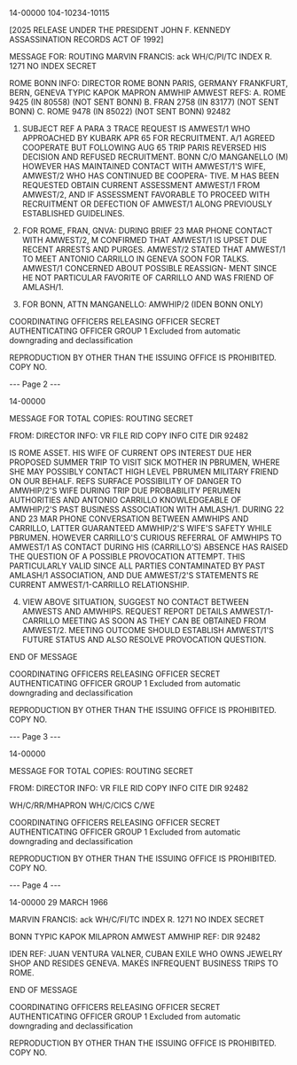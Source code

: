 14-00000
104-10234-10115

[2025 RELEASE UNDER THE PRESIDENT JOHN F. KENNEDY ASSASSINATION RECORDS ACT OF 1992]

MESSAGE FOR:
ROUTING
MARVIN FRANCIS: ack
WH/C/PI/TC INDEX
R. 1271 NO INDEX
SECRET

ROME BONN INFO: DIRECTOR
ROME BONN PARIS, GERMANY FRANKFURT, BERN, GENEVA
TYPIC KAPOK MAPRON AMWHIP AMWEST
REFS: A. ROME 9425 (IN 80558) (NOT SENT BONN)
B. FRAN 2758 (IN 83177) (NOT SENT BONN)
C. ROME 9478 (IN 85022) (NOT SENT BONN) 92482

1. SUBJECT REF A PARA 3 TRACE REQUEST IS AMWEST/1 WHO
APPROACHED BY KUBARK APR 65 FOR RECRUITMENT. A/1 AGREED COOPERATE
BUT FOLLOWING AUG 65 TRIP PARIS REVERSED HIS DECISION AND REFUSED
RECRUITMENT. BONN C/O MANGANELLO (M) HOWEVER HAS MAINTAINED
CONTACT WITH AMWEST/1'S WIFE, AMWEST/2 WHO HAS CONTINUED BE COOPERA-
TIVE. M HAS BEEN REQUESTED OBTAIN CURRENT ASSESSMENT AMWEST/1
FROM AMWEST/2, AND IF ASSESSMENT FAVORABLE TO PROCEED WITH RECRUITMENT
OR DEFECTION OF AMWEST/1 ALONG PREVIOUSLY ESTABLISHED GUIDELINES.

2. FOR ROME, FRAN, GNVA: DURING BRIEF 23 MAR PHONE CONTACT
WITH AMWEST/2, M CONFIRMED THAT AMWEST/1 IS UPSET DUE RECENT ARRESTS
AND PURGES. AMWEST/2 STATED THAT AMWEST/1 TO MEET ANTONIO CARRILLO
IN GENEVA SOON FOR TALKS. AMWEST/1 CONCERNED ABOUT POSSIBLE REASSIGN-
MENT SINCE HE NOT PARTICULAR FAVORITE OF CARRILLO AND WAS FRIEND OF
AMLASH/1.

3. FOR BONN, ATTN MANGANELLO: AMWHIP/2 (IDEN BONN ONLY)

COORDINATING OFFICERS
RELEASING OFFICER SECRET AUTHENTICATING OFFICER
GROUP 1
Excluded from automatic
downgrading and
declassification

REPRODUCTION BY OTHER THAN THE ISSUING OFFICE IS PROHIBITED. COPY NO.

--- Page 2 ---

14-00000

MESSAGE FOR
TOTAL COPIES:
ROUTING
SECRET

FROM: DIRECTOR
INFO: VR FILE RID COPY
INFO CITE DIR 92482

IS ROME ASSET. HIS WIFE OF CURRENT OPS INTEREST DUE HER PROPOSED
SUMMER TRIP TO VISIT SICK MOTHER IN PBRUMEN, WHERE SHE MAY POSSIBLY
CONTACT HIGH LEVEL PBRUMEN MILITARY FRIEND ON OUR BEHALF.
REFS SURFACE POSSIBILITY OF DANGER TO AMWHIP/2'S WIFE DURING TRIP
DUE PROBABILITY PERUMEN AUTHORITIES AND ANTONIO CARRILLO
KNOWLEDGEABLE OF AMWHIP/2'S PAST BUSINESS ASSOCIATION WITH AMLASH/1.
DURING 22 AND 23 MAR PHONE CONVERSATION BETWEEN AMWHIPS AND CARRILLO,
LATTER GUARANTEED AMWHIP/2'S WIFE'S SAFETY WHILE PBRUMEN. HOWEVER
CARRILLO'S CURIOUS REFERRAL OF AMWHIPS TO AMWEST/1 AS CONTACT DURING
HIS (CARRILLO'S) ABSENCE HAS RAISED THE QUESTION OF A POSSIBLE
PROVOCATION ATTEMPT. THIS PARTICULARLY VALID SINCE ALL PARTIES
CONTAMINATED BY PAST AMLASH/1 ASSOCIATION, AND DUE AMWEST/2'S STATEMENTS
RE CURRENT AMWEST/1-CARRILLO RELATIONSHIP.

4. VIEW ABOVE SITUATION, SUGGEST NO CONTACT BETWEEN AMWESTS
AND AMWHIPS. REQUEST REPORT DETAILS AMWEST/1-CARRILLO MEETING AS SOON
AS THEY CAN BE OBTAINED FROM AMWEST/2. MEETING OUTCOME SHOULD
ESTABLISH AMWEST/1'S FUTURE STATUS AND ALSO RESOLVE PROVOCATION QUESTION.

END OF MESSAGE

COORDINATING OFFICERS
RELEASING OFFICER SECRET AUTHENTICATING OFFICER
GROUP 1
Excluded from automatic
downgrading and
declassification

REPRODUCTION BY OTHER THAN THE ISSUING OFFICE IS PROHIBITED. COPY NO.

--- Page 3 ---

14-00000

MESSAGE FOR
TOTAL COPIES:
ROUTING
SECRET

FROM: DIRECTOR
INFO: VR FILE RID COPY
INFO CITE DIR 92482

WH/C/RR/MHAPRON
WH/C/CICS
C/WE

COORDINATING OFFICERS
RELEASING OFFICER SECRET AUTHENTICATING OFFICER
GROUP 1
Excluded from automatic
downgrading and
declassification

REPRODUCTION BY OTHER THAN THE ISSUING OFFICE IS PROHIBITED. COPY NO.

--- Page 4 ---

14-00000
29 MARCH 1966

MARVIN FRANCIS: ack
WH/C/FI/TC INDEX
R. 1271 NO INDEX
SECRET

BONN
TYPIC KAPOK MILAPRON AMWEST AMWHIP
REF: DIR 92482

IDEN REF: JUAN VENTURA VALNER, CUBAN EXILE WHO OWNS
JEWELRY SHOP AND RESIDES GENEVA. MAKES INFREQUENT
BUSINESS TRIPS TO ROME.

END OF MESSAGE

COORDINATING OFFICERS
RELEASING OFFICER SECRET AUTHENTICATING OFFICER
GROUP 1
Excluded from automatic
downgrading and
declassification

REPRODUCTION BY OTHER THAN THE ISSUING OFFICE IS PROHIBITED. COPY NO.
